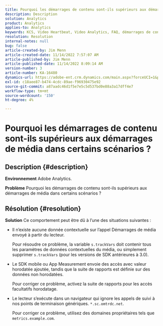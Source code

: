 ```yaml
---
title: Pourquoi les démarrages de contenu sont-ils supérieurs aux démarrages de média dans certains scénarios ?
description: Description
solution: Analytics
product: Analytics
applies-to: Analytics
keywords: KCS, Video Heartbeat, Video Analytics, FAQ, démarrages de contenu, version ultérieure, démarrages de média, Adobe Analytics
resolution: Resolution
internal-notes: null
bug: false
article-created-by: Jim Menn
article-created-date: 11/14/2022 7:57:07 AM
article-published-by: Jim Menn
article-published-date: 11/14/2022 8:09:14 AM
version-number: 3
article-number: KA-16480
dynamics-url: https://adobe-ent.crm.dynamics.com/main.aspx?forceUCI=1&pagetype=entityrecord&etn=knowledgearticle&id=f2f8c0e9-f163-ed11-9561-6045bd006b4b
exl-id: c18aee87-b474-4cdc-89ae-f96930475e92
source-git-commit: a87aadc46d1f5e7e5c5d537bd0e88a3a17dff4e7
workflow-type: tm+mt
source-wordcount: '150'
ht-degree: 4%

---
```


# Pourquoi les démarrages de contenu sont-ils supérieurs aux démarrages de média dans certains scénarios ?

## Description {#description}


<b>Environnement</b>
Adobe Analytics.

<b>Problème</b>
Pourquoi les démarrages de contenu sont-ils supérieurs aux démarrages de média dans certains scénarios ?


## Résolution {#resolution}


<b>Solution</b>
Ce comportement peut être dû à l’une des situations suivantes :

- Il n’existe aucune donnée contextuelle sur l’appel Démarrages de média envoyé à partir du lecteur.

  Pour résoudre ce problème, la variable `s.trackVars` doit contenir tous les paramètres de données contextuelles du média, ou simplement supprimer `s.trackVars` (pour les versions de SDK antérieures à 3.0).
- Le SDK mobile ou App Measurement envoie des accès avec valeur horodatée ajoutée, tandis que la suite de rapports est définie sur des données non horodatées.

  Pour corriger ce problème, activez la suite de rapports pour les accès facultatifs horodatage.
- Le lecteur s’exécute dans un navigateur qui ignore les appels de suivi à nos points de terminaison génériques. `*.sc.omtrdc.net`.

  Pour corriger ce problème, utilisez des domaines propriétaires tels que `metrics.example.com`.

